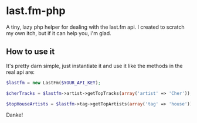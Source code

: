 last.fm-php
===========

A tiny, lazy php helper for dealing with the last.fm api. I created to scratch my own itch, but if it can help you, i'm glad.

## How to use it
It's pretty darn simple, just instantiate it and use it like the methods in the real api are:
```php
$lastfm = new LastFm($YOUR_API_KEY);

$cherTracks = $lastfm->artist->getTopTracks(array('artist' => 'Cher'));

$topHouseArtists = $lastfm->tag->getTopArtists(array('tag' => 'house'));
```

Danke!

